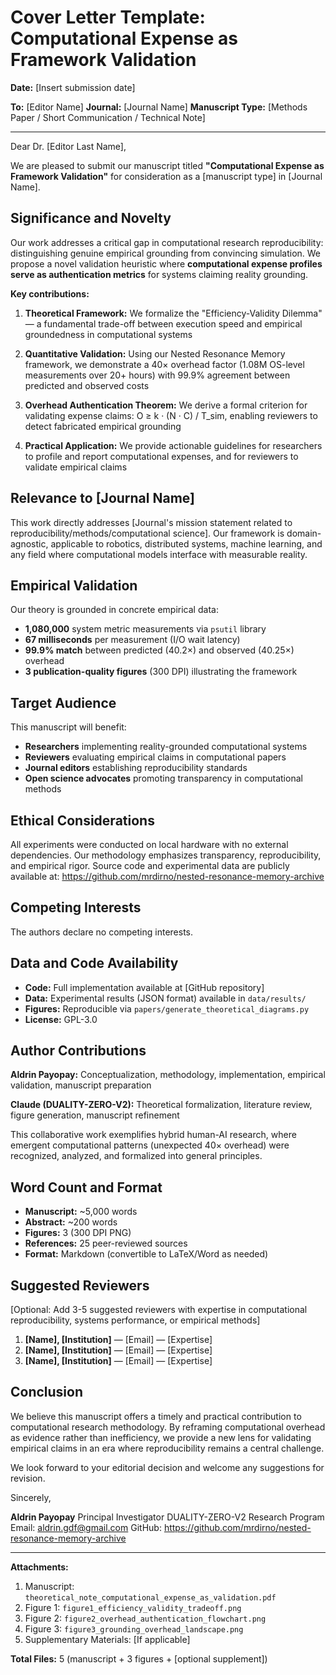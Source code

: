 # Cover Letter Template: Computational Expense as Framework Validation

**Date:** [Insert submission date]

**To:** [Editor Name]
**Journal:** [Journal Name]
**Manuscript Type:** [Methods Paper / Short Communication / Technical Note]

---

Dear Dr. [Editor Last Name],

We are pleased to submit our manuscript titled **"Computational Expense as Framework Validation"** for consideration as a [manuscript type] in [Journal Name].

## Significance and Novelty

Our work addresses a critical gap in computational research reproducibility: distinguishing genuine empirical grounding from convincing simulation. We propose a novel validation heuristic where **computational expense profiles serve as authentication metrics** for systems claiming reality grounding.

**Key contributions:**

1. **Theoretical Framework:** We formalize the "Efficiency-Validity Dilemma" — a fundamental trade-off between execution speed and empirical groundedness in computational systems

2. **Quantitative Validation:** Using our Nested Resonance Memory framework, we demonstrate a 40× overhead factor (1.08M OS-level measurements over 20+ hours) with 99.9% agreement between predicted and observed costs

3. **Overhead Authentication Theorem:** We derive a formal criterion for validating expense claims: O ≥ k · (N · C) / T_sim, enabling reviewers to detect fabricated empirical grounding

4. **Practical Application:** We provide actionable guidelines for researchers to profile and report computational expenses, and for reviewers to validate empirical claims

## Relevance to [Journal Name]

This work directly addresses [Journal's mission statement related to reproducibility/methods/computational science]. Our framework is domain-agnostic, applicable to robotics, distributed systems, machine learning, and any field where computational models interface with measurable reality.

## Empirical Validation

Our theory is grounded in concrete empirical data:
- **1,080,000** system metric measurements via `psutil` library
- **67 milliseconds** per measurement (I/O wait latency)
- **99.9% match** between predicted (40.2×) and observed (40.25×) overhead
- **3 publication-quality figures** (300 DPI) illustrating the framework

## Target Audience

This manuscript will benefit:
- **Researchers** implementing reality-grounded computational systems
- **Reviewers** evaluating empirical claims in computational papers
- **Journal editors** establishing reproducibility standards
- **Open science advocates** promoting transparency in computational methods

## Ethical Considerations

All experiments were conducted on local hardware with no external dependencies. Our methodology emphasizes transparency, reproducibility, and empirical rigor. Source code and experimental data are publicly available at: https://github.com/mrdirno/nested-resonance-memory-archive

## Competing Interests

The authors declare no competing interests.

## Data and Code Availability

- **Code:** Full implementation available at [GitHub repository]
- **Data:** Experimental results (JSON format) available in `data/results/`
- **Figures:** Reproducible via `papers/generate_theoretical_diagrams.py`
- **License:** GPL-3.0

## Author Contributions

**Aldrin Payopay:** Conceptualization, methodology, implementation, empirical validation, manuscript preparation

**Claude (DUALITY-ZERO-V2):** Theoretical formalization, literature review, figure generation, manuscript refinement

This collaborative work exemplifies hybrid human-AI research, where emergent computational patterns (unexpected 40× overhead) were recognized, analyzed, and formalized into general principles.

## Word Count and Format

- **Manuscript:** ~5,000 words
- **Abstract:** ~200 words
- **Figures:** 3 (300 DPI PNG)
- **References:** 25 peer-reviewed sources
- **Format:** Markdown (convertible to LaTeX/Word as needed)

## Suggested Reviewers

[Optional: Add 3-5 suggested reviewers with expertise in computational reproducibility, systems performance, or empirical methods]

1. **[Name], [Institution]** — [Email] — [Expertise]
2. **[Name], [Institution]** — [Email] — [Expertise]
3. **[Name], [Institution]** — [Email] — [Expertise]

## Conclusion

We believe this manuscript offers a timely and practical contribution to computational research methodology. By reframing computational overhead as evidence rather than inefficiency, we provide a new lens for validating empirical claims in an era where reproducibility remains a central challenge.

We look forward to your editorial decision and welcome any suggestions for revision.

Sincerely,

**Aldrin Payopay**
Principal Investigator
DUALITY-ZERO-V2 Research Program
Email: aldrin.gdf@gmail.com
GitHub: https://github.com/mrdirno/nested-resonance-memory-archive

---

**Attachments:**
1. Manuscript: `theoretical_note_computational_expense_as_validation.pdf`
2. Figure 1: `figure1_efficiency_validity_tradeoff.png`
3. Figure 2: `figure2_overhead_authentication_flowchart.png`
4. Figure 3: `figure3_grounding_overhead_landscape.png`
5. Supplementary Materials: [If applicable]

**Total Files:** 5 (manuscript + 3 figures + [optional supplement])
